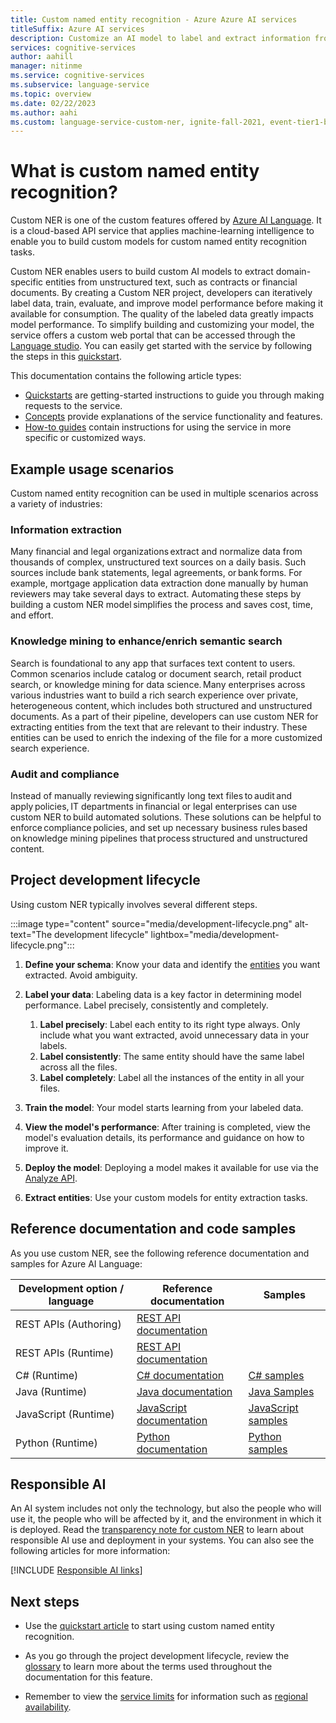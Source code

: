```yaml
---
title: Custom named entity recognition - Azure Azure AI services
titleSuffix: Azure AI services
description: Customize an AI model to label and extract information from documents using Azure Azure AI services.
services: cognitive-services
author: aahill
manager: nitinme
ms.service: cognitive-services
ms.subservice: language-service
ms.topic: overview
ms.date: 02/22/2023
ms.author: aahi
ms.custom: language-service-custom-ner, ignite-fall-2021, event-tier1-build-2022
---
```


# What is custom named entity recognition?

Custom NER is one of the custom features offered by [Azure AI Language](../overview.md). It is a cloud-based API service that applies machine-learning intelligence to enable you to build custom models for custom named entity recognition tasks.

Custom NER enables users to build custom AI models to extract domain-specific entities from unstructured text, such as contracts or financial documents. By creating a Custom NER project, developers can iteratively label data, train, evaluate, and improve model performance before making it available for consumption. The quality of the labeled data greatly impacts model performance. To simplify building and customizing your model, the service offers a custom web portal that can be accessed through the [Language studio](https://aka.ms/languageStudio). You can easily get started with the service by following the steps in this [quickstart](quickstart.md). 
 
This documentation contains the following article types:

* [Quickstarts](quickstart.md) are getting-started instructions to guide you through making requests to the service.
* [Concepts](concepts/evaluation-metrics.md) provide explanations of the service functionality and features.
* [How-to guides](how-to/tag-data.md) contain instructions for using the service in more specific or customized ways.

## Example usage scenarios

Custom named entity recognition can be used in multiple scenarios across a variety of industries:

### Information extraction

Many financial and legal organizations extract and normalize data from thousands of complex, unstructured text sources on a daily basis. Such sources include bank statements, legal agreements, or bank forms. For example, mortgage application data extraction done manually by human reviewers may take several days to extract. Automating these steps by building a custom NER model simplifies the process and saves cost, time, and effort.

### Knowledge mining to enhance/enrich semantic search

Search is foundational to any app that surfaces text content to users. Common scenarios include catalog or document search, retail product search, or knowledge mining for data science. Many enterprises across various industries want to build a rich search experience over private, heterogeneous content, which includes both structured and unstructured documents. As a part of their pipeline, developers can use custom NER for extracting entities from the text that are relevant to their industry. These entities can be used to enrich the indexing of the file for a more customized search experience.

### Audit and compliance

Instead of manually reviewing significantly long text files to audit and apply policies, IT departments in financial or legal enterprises can use custom NER to build automated solutions. These solutions can be helpful to enforce compliance policies, and set up necessary business rules based on knowledge mining pipelines that process structured and unstructured content.

## Project development lifecycle

Using custom NER typically involves several different steps. 

:::image type="content" source="media/development-lifecycle.png" alt-text="The development lifecycle" lightbox="media/development-lifecycle.png":::

1. **Define your schema**: Know your data and identify the [entities](glossary.md#entity) you want extracted. Avoid ambiguity.

2. **Label your data**: Labeling data is a key factor in determining model performance. Label precisely, consistently and completely.
    1. **Label precisely**: Label each entity to its right type always. Only include what you want extracted, avoid unnecessary data in your labels.
    2. **Label consistently**:  The same entity should have the same label across all the files.
    3. **Label completely**: Label all the instances of the entity in all your files.

3. **Train the model**: Your model starts learning from your labeled data.

4. **View the model's performance**: After training is completed, view the model's evaluation details, its performance and guidance on how to improve it. 

6. **Deploy the model**: Deploying a model makes it available for use via the [Analyze API](https://aka.ms/ct-runtime-swagger).

7. **Extract entities**: Use your custom models for entity extraction tasks.

## Reference documentation and code samples

As you use custom NER, see the following reference documentation and samples for Azure AI Language:

|Development option / language  |Reference documentation |Samples  |
|---------|---------|---------|
|REST APIs (Authoring)   | [REST API documentation](https://aka.ms/ct-authoring-swagger)        |         |
|REST APIs (Runtime)    | [REST API documentation](https://aka.ms/ct-runtime-swagger)        |         |
|C# (Runtime)    | [C# documentation](/dotnet/api/azure.ai.textanalytics?view=azure-dotnet-preview&preserve-view=true)        | [C# samples](https://github.com/Azure/azure-sdk-for-net/blob/main/sdk/textanalytics/Azure.AI.TextAnalytics/samples/Sample8_RecognizeCustomEntities.md)        |
| Java  (Runtime)   | [Java documentation](/java/api/overview/azure/ai-textanalytics-readme?view=azure-java-preview&preserve-view=true)        | [Java Samples](https://github.com/Azure/azure-sdk-for-java/blob/main/sdk/textanalytics/azure-ai-textanalytics/src/samples/java/com/azure/ai/textanalytics/lro/RecognizeCustomEntities.java) |
|JavaScript (Runtime)    | [JavaScript documentation](/javascript/api/overview/azure/ai-text-analytics-readme?view=azure-node-preview&preserve-view=true)        | [JavaScript samples](https://github.com/Azure/azure-sdk-for-js/blob/%40azure/ai-text-analytics_6.0.0-beta.1/sdk/textanalytics/ai-text-analytics/samples/v5/javascript/customText.js) |
|Python (Runtime) | [Python documentation](/python/api/azure-ai-textanalytics/azure.ai.textanalytics?view=azure-python-preview&preserve-view=true)        | [Python samples](https://github.com/Azure/azure-sdk-for-python/blob/main/sdk/textanalytics/azure-ai-textanalytics/samples/sample_recognize_custom_entities.py) |

## Responsible AI 

An AI system includes not only the technology, but also the people who will use it, the people who will be affected by it, and the environment in which it is deployed. Read the [transparency note for custom NER](/legal/cognitive-services/language-service/cner-transparency-note?context=/azure/ai-services/language-service/context/context) to learn about responsible AI use and deployment in your systems. You can also see the following articles for more information:

[!INCLUDE [Responsible AI links](../includes/overview-responsible-ai-links.md)]

## Next steps

* Use the [quickstart article](quickstart.md) to start using custom named entity recognition.  

* As you go through the project development lifecycle, review the [glossary](glossary.md) to learn more about the terms used throughout the documentation for this feature. 

* Remember to view the [service limits](service-limits.md) for information such as [regional availability](service-limits.md#regional-availability).
